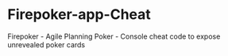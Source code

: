 # Firepoker-app-Cheat
Firepoker - Agile Planning Poker - Console cheat code to expose unrevealed poker cards
